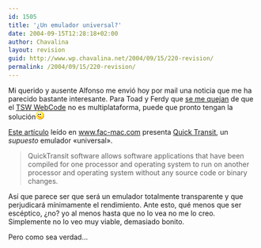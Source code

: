 ```yaml
---
id: 1505
title: '¿Un emulador universal?'
date: 2004-09-15T12:28:18+02:00
author: Chavalina
layout: revision
guid: http://www.wp.chavalina.net/2004/09/15/220-revision/
permalink: /2004/09/15/220-revision/
---
```

Mi querido y ausente <span class="alguien">Alfonso</span> me envió hoy por mail una noticia que me ha parecido bastante interesante. Para Toad y Ferdy que <a href="http://www.chavalina.net/comentar.php?idpost=219#comentarios" target="_blank">se me quejan</a> de que el <a href="http://www.chavalina.net/comentar.php?idpost=219" target="_blank">TSW WebCode</a> no es multiplataforma, puede que pronto tengan la solución![emo](/imagenes/emoticonos/guino.gif) 

<a href="http://www.faq-mac.com/mt/archives/009593.php" target="_blank">Este artículo</a> leído en <a href="http://www.fac-mac.com" target="_blank">www.fac-mac.com</a> presenta <a href="http://www.transitive.com/products.htm" target="_blank">Quick Transit</a>, un _supuesto_ emulador «universal».

> QuickTransit software allows software applications that have been compiled for one processor and operating system to run on another processor and operating system without any source code or binary changes.

Así que parece ser que será un emulador totalmente transparente y que perjudicará mínimamente el rendimiento. Ante esto, qué menos que ser escéptico, ¿no? yo al menos hasta que no lo vea no me lo creo. Simplemente no lo veo muy viable, demasiado bonito.

Pero como sea verdad…